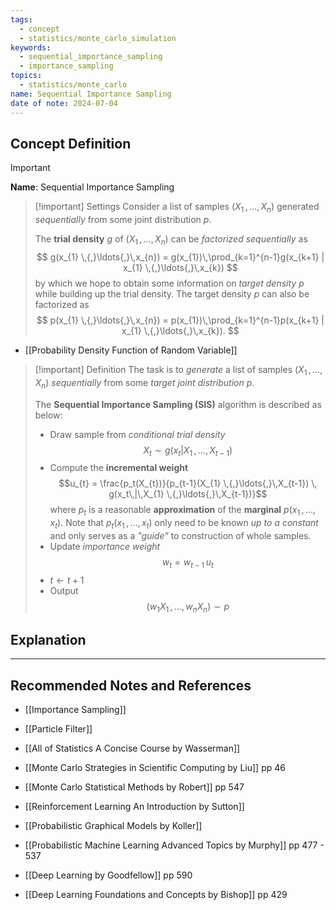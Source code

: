 ```yaml
---
tags:
  - concept
  - statistics/monte_carlo_simulation
keywords:
  - sequential_importance_sampling
  - importance_sampling
topics:
  - statistics/monte_carlo
name: Sequential Importance Sampling
date of note: 2024-07-04
---
```


## Concept Definition

>[!important]
>**Name**: Sequential Importance Sampling

>[!important] Settings
>Consider a list of samples $(X_{1} \,{,}\ldots{,}\,X_{n})$ generated *sequentially* from some joint distribution $p$. 
>
>The **trial density** $g$ of $(X_{1} \,{,}\ldots{,}\,X_{n})$ can be *factorized sequentially* as
>$$
>g(x_{1} \,{,}\ldots{,}\,x_{n}) = g(x_{1})\,\prod_{k=1}^{n-1}g(x_{k+1} | x_{1} \,{,}\ldots{,}\,x_{k})
>$$
>by which we hope to obtain some information on *target density* $p$ while building up the trial density. The target density $p$ can also be factorized as
>$$
>p(x_{1} \,{,}\ldots{,}\,x_{n}) = p(x_{1})\,\prod_{k=1}^{n-1}p(x_{k+1} | x_{1} \,{,}\ldots{,}\,x_{k}).
>$$

- [[Probability Density Function of Random Variable]]

>[!important] Definition
>The task is to *generate* a list of samples $(X_{1} \,{,}\ldots{,}\,X_{n})$ *sequentially* from some *target joint distribution* $p$. 
>
>The **Sequential Importance Sampling (SIS)** algorithm is described as below:
>- Draw sample from *conditional trial density* $$X_{t} \sim g(x_{t}| X_{1} \,{,}\ldots{,}\,X_{t-1})$$
>- Compute the **incremental weight** $$u_{t} = \frac{p_t(X_{t})}{p_{t-1}(X_{1} \,{,}\ldots{,}\,X_{t-1}) \, g(x_t\,|\,X_{1} \,{,}\ldots{,}\,X_{t-1})}$$ where $p_{t}$ is a reasonable **approximation** of the **marginal** $p(x_{1} \,{,}\ldots{,}\,x_{t}).$ Note that $p_t(x_{1} \,{,}\ldots{,}\,x_{t})$ only need to be known *up to a constant* and only serves as a *"guide"* to construction of whole samples. 
>- Update *importance weight* $$w_{t} = w_{t-1}\,u_{t}$$
>- $t \leftarrow t+1$
>- Output $$(w_{1}X_{1} \,{,}\ldots{,}\, w_{n}X_{n}) \sim p$$


## Explanation







-----------
##  Recommended Notes and References

- [[Importance Sampling]]

- [[Particle Filter]]

- [[All of Statistics A Concise Course by Wasserman]]
- [[Monte Carlo Strategies in Scientific Computing by Liu]] pp 46
- [[Monte Carlo Statistical Methods by Robert]] pp 547

- [[Reinforcement Learning An Introduction by Sutton]]

- [[Probabilistic Graphical Models by Koller]]
- [[Probabilistic Machine Learning Advanced Topics by Murphy]] pp 477 - 537
- [[Deep Learning by Goodfellow]] pp 590
- [[Deep Learning Foundations and Concepts by Bishop]] pp 429